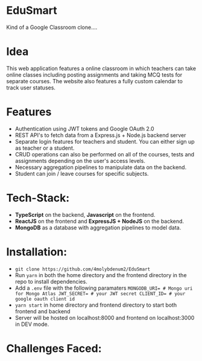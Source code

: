 # EduSmart

Kind of a Google Classroom clone....

# Idea
This web application features a online classroom in which teachers can take online classes including posting
assignments and taking MCQ tests for separate courses. The website also features a fully custom calendar to track user statuses.

# Features
- Authentication using JWT tokens and Google OAuth 2.0
- REST API's to fetch data from a Express.js + Node.js backend server
- Separate login features for teachers and student. You can either sign up as teacher or a student.
- CRUD operations can also be performed on all of the courses, tests and assignments depending on the user's access levels.
- Necessary aggregation pipelines to manipulate data on the backend.
- Student can join / leave courses for specific subjects.

# Tech-Stack:

- **TypeScript** on the backend,  **Javascript** on the frontend.
- **ReactJS** on the frontend and **ExpressJS + NodeJS** on the backend.
- **MongoDB** as a database with aggregation pipelines to model data.


# Installation:

- ` git clone https://github.com/4molybdenum2/EduSmart `
- Run `yarn` in both the home directory and the frontend directory in the repo to install dependencies.
- Add a `.env` file with the following paramaters
    `MONGODB_URI= # Mongo uri for Mongo Atlas
    JWT_SECRET= # your JWT secret
    CLIENT_ID= # your google oauth client id`
- `yarn start` in home directory and frontend directory to start both frontend and backend
- Server will be hosted on localhost:8000 and frontend on localhost:3000 in DEV mode.

# Challenges Faced:
